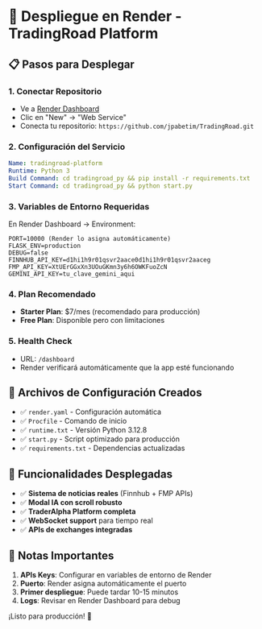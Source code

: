 # 🚀 Despliegue en Render - TradingRoad Platform

## 📋 Pasos para Desplegar

### 1. **Conectar Repositorio**
- Ve a [Render Dashboard](https://dashboard.render.com)
- Clic en "New" → "Web Service"
- Conecta tu repositorio: `https://github.com/jpabetim/TradingRoad.git`

### 2. **Configuración del Servicio**
```yaml
Name: tradingroad-platform
Runtime: Python 3
Build Command: cd tradingroad_py && pip install -r requirements.txt
Start Command: cd tradingroad_py && python start.py
```

### 3. **Variables de Entorno Requeridas**
En Render Dashboard → Environment:
```
PORT=10000 (Render lo asigna automáticamente)
FLASK_ENV=production
DEBUG=false
FINNHUB_API_KEY=d1hi1h9r01qsvr2aace0d1hi1h9r01qsvr2aaceg
FMP_API_KEY=XtUErGGxXn3UOuGKmn3y6h6OWKFuoZcN
GEMINI_API_KEY=tu_clave_gemini_aqui
```

### 4. **Plan Recomendado**
- **Starter Plan**: $7/mes (recomendado para producción)
- **Free Plan**: Disponible pero con limitaciones

### 5. **Health Check**
- URL: `/dashboard`
- Render verificará automáticamente que la app esté funcionando

## 🔧 Archivos de Configuración Creados

- ✅ `render.yaml` - Configuración automática
- ✅ `Procfile` - Comando de inicio
- ✅ `runtime.txt` - Versión Python 3.12.8
- ✅ `start.py` - Script optimizado para producción
- ✅ `requirements.txt` - Dependencias actualizadas

## 🎯 Funcionalidades Desplegadas

- ✅ **Sistema de noticias reales** (Finnhub + FMP APIs)
- ✅ **Modal IA con scroll robusto**
- ✅ **TraderAlpha Platform completa**
- ✅ **WebSocket support** para tiempo real
- ✅ **APIs de exchanges integradas**

## 🚨 Notas Importantes

1. **APIs Keys**: Configurar en variables de entorno de Render
2. **Puerto**: Render asigna automáticamente el puerto
3. **Primer despliegue**: Puede tardar 10-15 minutos
4. **Logs**: Revisar en Render Dashboard para debug

¡Listo para producción! 🎉

